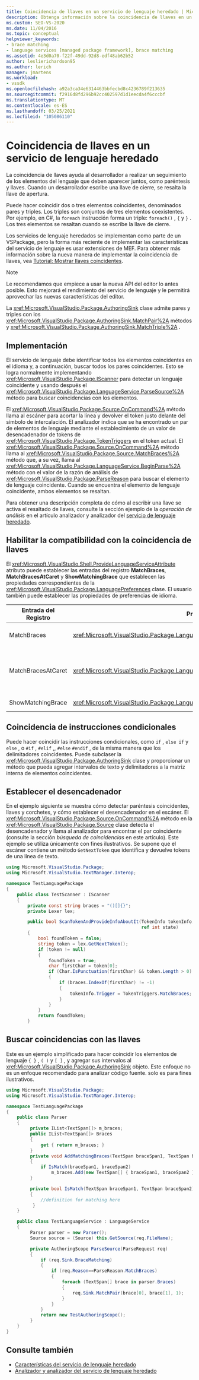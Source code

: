 ```yaml
---
title: Coincidencia de llaves en un servicio de lenguaje heredado | Microsoft Docs
description: Obtenga información sobre la coincidencia de llaves en un servicio de lenguaje heredado, que le ayuda a realizar un seguimiento de los elementos del lenguaje que deben aparecer juntos, como paréntesis y llaves.
ms.custom: SEO-VS-2020
ms.date: 11/04/2016
ms.topic: conceptual
helpviewer_keywords:
- brace matching
- language services [managed package framework], brace matching
ms.assetid: 4e3d0a70-f22f-49dd-92d8-edf48ab62b52
author: leslierichardson95
ms.author: lerich
manager: jmartens
ms.workload:
- vssdk
ms.openlocfilehash: a92a3ca34e6314463bbfecbd8c4236789f213635
ms.sourcegitcommit: f2916d8fd296b92cc402597d1d1eecda4f6cccbf
ms.translationtype: MT
ms.contentlocale: es-ES
ms.lasthandoff: 03/25/2021
ms.locfileid: "105086110"
---
```

# <a name="brace-matching-in-a-legacy-language-service"></a>Coincidencia de llaves en un servicio de lenguaje heredado
La coincidencia de llaves ayuda al desarrollador a realizar un seguimiento de los elementos del lenguaje que deben aparecer juntos, como paréntesis y llaves. Cuando un desarrollador escribe una llave de cierre, se resalta la llave de apertura.

 Puede hacer coincidir dos o tres elementos coincidentes, denominados pares y triples. Los triples son conjuntos de tres elementos coexistentes. Por ejemplo, en C#, la `foreach` instrucción forma un triple: `foreach()` , `{` y `}` . Los tres elementos se resaltan cuando se escribe la llave de cierre.

 Los servicios de lenguaje heredados se implementan como parte de un VSPackage, pero la forma más reciente de implementar las características del servicio de lenguaje es usar extensiones de MEF. Para obtener más información sobre la nueva manera de implementar la coincidencia de llaves, vea [Tutorial: Mostrar llaves coincidentes](../../extensibility/walkthrough-displaying-matching-braces.md).

> [!NOTE]
> Le recomendamos que empiece a usar la nueva API del editor lo antes posible. Esto mejorará el rendimiento del servicio de lenguaje y le permitirá aprovechar las nuevas características del editor.

 La <xref:Microsoft.VisualStudio.Package.AuthoringSink> clase admite pares y triples con los <xref:Microsoft.VisualStudio.Package.AuthoringSink.MatchPair%2A> métodos y <xref:Microsoft.VisualStudio.Package.AuthoringSink.MatchTriple%2A> .

## <a name="implementation"></a>Implementación
 El servicio de lenguaje debe identificar todos los elementos coincidentes en el idioma y, a continuación, buscar todos los pares coincidentes. Esto se logra normalmente implementando <xref:Microsoft.VisualStudio.Package.IScanner> para detectar un lenguaje coincidente y usando después el <xref:Microsoft.VisualStudio.Package.LanguageService.ParseSource%2A> método para buscar coincidencias con los elementos.

 El <xref:Microsoft.VisualStudio.Package.Source.OnCommand%2A> método llama al escáner para acortar la línea y devolver el token justo delante del símbolo de intercalación. El analizador indica que se ha encontrado un par de elementos de lenguaje mediante el establecimiento de un valor de desencadenador de tokens de <xref:Microsoft.VisualStudio.Package.TokenTriggers> en el token actual. El <xref:Microsoft.VisualStudio.Package.Source.OnCommand%2A> método llama al <xref:Microsoft.VisualStudio.Package.Source.MatchBraces%2A> método que, a su vez, llama al <xref:Microsoft.VisualStudio.Package.LanguageService.BeginParse%2A> método con el valor de la razón de análisis de <xref:Microsoft.VisualStudio.Package.ParseReason> para buscar el elemento de lenguaje coincidente. Cuando se encuentra el elemento de lenguaje coincidente, ambos elementos se resaltan.

 Para obtener una descripción completa de cómo al escribir una llave se activa el resaltado de llaves, consulte la sección ejemplo de la *operación de análisis* en el artículo analizador y analizador del [servicio de lenguaje heredado](../../extensibility/internals/legacy-language-service-parser-and-scanner.md).

## <a name="enable-support-for-brace-matching"></a>Habilitar la compatibilidad con la coincidencia de llaves
 El <xref:Microsoft.VisualStudio.Shell.ProvideLanguageServiceAttribute> atributo puede establecer las entradas del registro **MatchBraces**, **MatchBracesAtCaret** y **ShowMatchingBrace** que establecen las propiedades correspondientes de la <xref:Microsoft.VisualStudio.Package.LanguagePreferences> clase. El usuario también puede establecer las propiedades de preferencias de idioma.

|Entrada del Registro|Propiedad|Descripción|
|--------------------|--------------|-----------------|
|MatchBraces|<xref:Microsoft.VisualStudio.Package.LanguagePreferences.EnableMatchBraces%2A>|Habilita la coincidencia de llaves.|
|MatchBracesAtCaret|<xref:Microsoft.VisualStudio.Package.LanguagePreferences.EnableMatchBracesAtCaret%2A>|Habilita la coincidencia de llaves a medida que se mueve el símbolo de intercalación.|
|ShowMatchingBrace|<xref:Microsoft.VisualStudio.Package.LanguagePreferences.EnableShowMatchingBrace%2A>|Resalta la llave correspondiente.|

## <a name="match-conditional-statements"></a>Coincidencia de instrucciones condicionales
 Puede hacer coincidir las instrucciones condicionales, como `if` , `else if` y `else` , o `#if` , `#elif` ,, `#else` `#endif` , de la misma manera que los delimitadores coincidentes. Puede subclaser la <xref:Microsoft.VisualStudio.Package.AuthoringSink> clase y proporcionar un método que pueda agregar intervalos de texto y delimitadores a la matriz interna de elementos coincidentes.

## <a name="set-the-trigger"></a>Establecer el desencadenador
 En el ejemplo siguiente se muestra cómo detectar paréntesis coincidentes, llaves y corchetes, y cómo establecer el desencadenador en el escáner. El <xref:Microsoft.VisualStudio.Package.Source.OnCommand%2A> método en la <xref:Microsoft.VisualStudio.Package.Source> clase detecta el desencadenador y llama al analizador para encontrar el par coincidente (consulte la sección *búsqueda de coincidencias* en este artículo). Este ejemplo se utiliza únicamente con fines ilustrativos. Se supone que el escáner contiene un método `GetNextToken` que identifica y devuelve tokens de una línea de texto.

```csharp
using Microsoft.VisualStudio.Package;
using Microsoft.VisualStudio.TextManager.Interop;

namespace TestLanguagePackage
{
    public class TestScanner : IScanner
    {
        private const string braces = "()[]{}";
        private Lexer lex;

        public bool ScanTokenAndProvideInfoAboutIt(TokenInfo tokenInfo,
                                                   ref int state)
        {
            bool foundToken = false;
            string token = lex.GetNextToken();
            if (token != null)
            {
                foundToken = true;
                char firstChar = token[0];
                if (Char.IsPunctuation(firstChar) && token.Length > 0)
                {
                    if (braces.IndexOf(firstChar) != -1)
                    {
                        tokenInfo.Trigger = TokenTriggers.MatchBraces;
                    }
                }
            }
            return foundToken;
        }
```

## <a name="match-the-braces"></a>Buscar coincidencias con las llaves
 Este es un ejemplo simplificado para hacer coincidir los elementos de lenguaje `{ }` , `( )` y `[ ]` , y agregar sus intervalos al <xref:Microsoft.VisualStudio.Package.AuthoringSink> objeto. Este enfoque no es un enfoque recomendado para analizar código fuente. solo es para fines ilustrativos.

```csharp
using Microsoft.VisualStudio.Package;
using Microsoft.VisualStudio.TextManager.Interop;

namespace TestLanguagePackage
{
    public class Parser
    {
         private IList<TextSpan[]> m_braces;
         public IList<TextSpan[]> Braces
         {
             get { return m_braces; }
         }
         private void AddMatchingBraces(TextSpan braceSpan1, TextSpan braceSpan2)
         {
             if IsMatch(braceSpan1, braceSpan2)
                 m_braces.Add(new TextSpan[] { braceSpan1, braceSpan2 });
         }

         private bool IsMatch(TextSpan braceSpan1, TextSpan braceSpan2)
         {
             //definition for matching here
          }
    }

    public class TestLanguageService : LanguageService
    {
         Parser parser = new Parser();
         Source source = (Source) this.GetSource(req.FileName);

         private AuthoringScope ParseSource(ParseRequest req)
         {
             if (req.Sink.BraceMatching)
             {
                 if (req.Reason==ParseReason.MatchBraces)
                 {
                     foreach (TextSpan[] brace in parser.Braces)
                     {
                         req.Sink.MatchPair(brace[0], brace[1], 1);
                     }
                 }
             }
             return new TestAuthoringScope();
         }
    }
}
```

## <a name="see-also"></a>Consulte también
- [Características del servicio de lenguaje heredado](../../extensibility/internals/legacy-language-service-features1.md)
- [Analizador y analizador del servicio de lenguaje heredado](../../extensibility/internals/legacy-language-service-parser-and-scanner.md)
